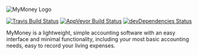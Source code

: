 ![MyMoney Logo](https://cdn.edisonlee55.com/resources/mymoney/images/mymoney_467x181.jpg)

[![Travis Build Status](https://travis-ci.org/edisonlee55/MyMoney.svg?branch=dev)](https://travis-ci.org/edisonlee55/MyMoney)
[![AppVeyor Build Status](https://ci.appveyor.com/api/projects/status/naty8d8adngm1atn/branch/dev?svg=true)](https://ci.appveyor.com/project/edisonlee55/mymoney/branch/dev)
[![devDependencies Status](https://david-dm.org/edisonlee55/MyMoney/dev-status.svg)](https://david-dm.org/edisonlee55/MyMoney?type=dev)

MyMoney is a lightweight, simple accounting software with an easy interface and minimal functionality, including your most basic accounting needs, easy to record your living expenses.
